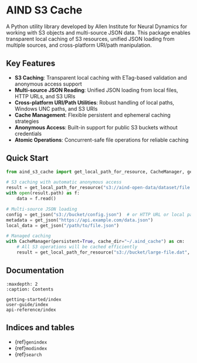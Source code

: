 # AIND S3 Cache

A Python utility library developed by Allen Institute for Neural Dynamics for working with S3 objects and multi-source JSON data. This package enables transparent local caching of S3 resources, unified JSON loading from multiple sources, and cross-platform URI/path manipulation.

## Key Features

- **S3 Caching**: Transparent local caching with ETag-based validation and anonymous access support
- **Multi-source JSON Reading**: Unified JSON loading from local files, HTTP URLs, and S3 URIs
- **Cross-platform URI/Path Utilities**: Robust handling of local paths, Windows UNC paths, and S3 URIs
- **Cache Management**: Flexible persistent and ephemeral caching strategies
- **Anonymous Access**: Built-in support for public S3 buckets without credentials
- **Atomic Operations**: Concurrent-safe file operations for reliable caching

## Quick Start

```python
from aind_s3_cache import get_local_path_for_resource, CacheManager, get_json

# S3 caching with automatic anonymous access
result = get_local_path_for_resource("s3://aind-open-data/dataset/file.json")
with open(result.path) as f:
    data = f.read()

# Multi-source JSON loading
config = get_json("s3://bucket/config.json")  # or HTTP URL or local path
metadata = get_json("https://api.example.com/data.json")
local_data = get_json("/path/to/file.json")

# Managed caching
with CacheManager(persistent=True, cache_dir="~/.aind_cache") as cm:
    # All S3 operations will be cached efficiently
    result = get_local_path_for_resource("s3://bucket/large-file.dat", cache_dir=cm.dir)
```

## Documentation

```{toctree}
:maxdepth: 2
:caption: Contents

getting-started/index
user-guide/index
api-reference/index
```

## Indices and tables

- {ref}`genindex`
- {ref}`modindex`
- {ref}`search`

